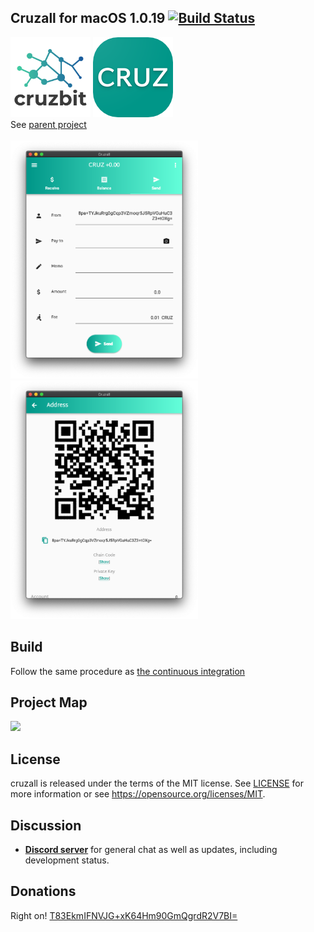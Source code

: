 ## Cruzall for macOS 1.0.19 [![Build Status](https://travis-ci.org/GreenAppers/cruzall-macos.svg?branch=master)](https://travis-ci.org/GreenAppers/cruzall-macos)
<img width=128 src="en/cruzbit.png" /> <img src="en/icon.png" /><br/> See [parent project](https://github.com/GreenAppers/cruzall)
<br/><br/><img width=300 src="en/screenshot1.png" /> <img width=300 src="en/screenshot2.png" />

## Build
Follow the same procedure as [the continuous integration](https://github.com/GreenAppers/cruzall-macos/blob/master/.travis.yml)

## Project Map
<img src="https://www.greenappers.com/cruzawl/diagram.svg" />

## License

cruzall is released under the terms of the MIT license. See [LICENSE](https://github.com/GreenAppers/cruzall-macos/blob/master/LICENSE) for more information or see https://opensource.org/licenses/MIT.

## Discussion

* **[Discord server](https://discord.gg/MRrEHYw)** for general chat as well as updates, including development status.

## Donations

Right on!  [T83EkmIFNVJG+xK64Hm90GmQgrdR2V7BI=](https://www.cruzbase.com/#/address/RWEgB+NQs/T83EkmIFNVJG+xK64Hm90GmQgrdR2V7BI=)


